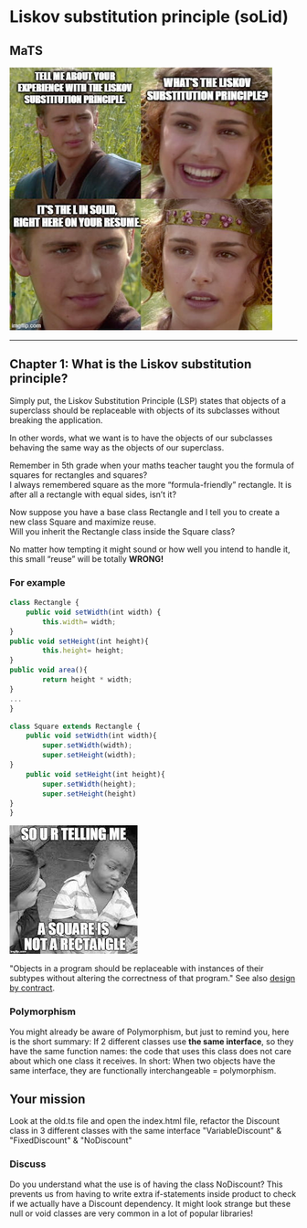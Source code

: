 # Liskov substitution principle (soLid)

## MaTS

![Liskov meme](../../images/liskovSP.png)

---
## Chapter 1: What is the Liskov substitution principle?

Simply put, the Liskov Substitution Principle (LSP) states that objects of a superclass should be replaceable with objects of its subclasses without breaking the application.

In other words, what we want is to have the objects of our subclasses behaving the same way as the objects of our superclass.

Remember in 5th grade when your maths teacher taught you the formula of squares for rectangles and squares?  
I always remembered square as the more “formula-friendly” rectangle. It is after all a rectangle with equal sides, isn’t it?

Now suppose you have a base class Rectangle and I tell you to create a new class Square and maximize reuse.  
Will you inherit the Rectangle class inside the Square class?

No matter how tempting it might sound or how well you intend to handle it, this small “reuse” will be totally **WRONG!**

### For example
````typescript
class Rectangle {
    public void setWidth(int width) {
        this.width= width;
}
public void setHeight(int height){
        this.height= height;
}
public void area(){
        return height * width;
}
...
}
````
````typescript
class Square extends Rectangle {
    public void setWidth(int width){
        super.setWidth(width);
        super.setHeight(width);
}
    public void setHeight(int height){
        super.setWidth(height);
        super.setHeight(height)
}
}
````

![img.png](../../images/square.png)



"Objects in a program should be replaceable with instances of their subtypes without altering the correctness of that program." See also [design by contract](https://en.wikipedia.org/wiki/Design_by_contract).

### Polymorphism
You might already be aware of Polymorphism, but just to remind you, here is the short summary:
If 2 different classes use **the same interface**, so they have the same function names: the code that uses this class does not care about which one class it receives.
In short: When two objects have the same interface, they are functionally interchangeable = polymorphism.

## Your mission
Look at the old.ts file and open the index.html file, refactor the Discount class in 3 different classes with the same interface "VariableDiscount" & "FixedDiscount" & "NoDiscount"

### Discuss
Do you understand what the use is of having the class NoDiscount? This prevents us from having to write extra if-statements inside product to check if we actually have a Discount dependency. It might look strange but these null or void classes are very common in a lot of popular libraries!
